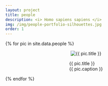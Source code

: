 ```yaml
---
layout: project
title: people
description: <i> Homo sapiens sapiens </i>
img: /img/people-portfolio-silhouettes.jpg
order: 1
---
```


{% for pic in site.data.people %}
<div style="text-align:center">
  <div style="display: inline-block;">
    <img src="{{ pic.href }}"  style="max-width:90vw; max-height:60vh;" alt="{{ pic.title }}">
    <br />
    <p align="left">
      {{ pic.title }}
      <br />
      {{ pic.caption }}
    </p>
  </div>
</div>
{% endfor %}
